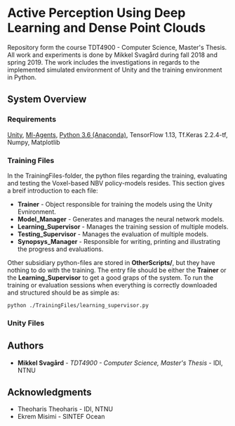 # Active Perception Using Deep Learning and Dense Point Clouds

Repository form the course TDT4900 - Computer Science, Master's Thesis. All work and experiments is done by Mikkel Svagård during fall 2018 and spring 2019.
The work includes the investigations in regards to the implemented simulated environment of Unity and the training environment in Python.

## System Overview


### Requirements
[Unity](https://unity3d.com/get-unity/download),
[Ml-Agents](https://github.com/Unity-Technologies/ml-agents),
[Python 3.6 (Anaconda)](https://www.anaconda.com/),
TensorFlow 1.13,
Tf.Keras 2.2.4-tf,
Numpy,
Matplotlib

### Training Files
In the TrainingFiles-folder, the python files regarding the training, evaluating and testing the Voxel-based NBV policy-models resides.
This section gives a breif introduction to each file:
* **Trainer** - Object responsible for training the models using the Unity Evnironment.
* **Model_Manager** - Generates and manages the neural network models.
* **Learning_Supervisor** - Manages the training session of multiple models.
* **Testing_Supervisor** - Manages the evaluation of multiple models.
* **Synopsys_Manager** - Responsible for writing, printing and illustrating the progress and evaluations.

Other subsidiary python-files are stored in **OtherScripts/**, but they have nothing to do with the training.
The entry file should be either the **Trainer** or the **Learning_Supervisor** to get a good graps of the system.
To run the training or evaluation sessions when everything is correctly downloaded and structured should be as simple as:  

```
python ./TrainingFiles/learning_supervisor.py
```

### Unity Files



## Authors

* **Mikkel Svagård** - *TDT4900 - Computer Science, Master's Thesis* - IDI, NTNU

## Acknowledgments

* Theoharis Theoharis - IDI, NTNU
* Ekrem Misimi - SINTEF Ocean

